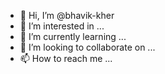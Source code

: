 - 👋 Hi, I’m @bhavik-kher
- 👀 I’m interested in ...
- 🌱 I’m currently learning ...
- 💞️ I’m looking to collaborate on ...
- 📫 How to reach me ...

<!---
bhavik-kher/bhavik-kher is a ✨ special ✨ repository because its `README.md` (this file) appears on your GitHub profile.
You can click the Preview link to take a look at your changes.
--->
